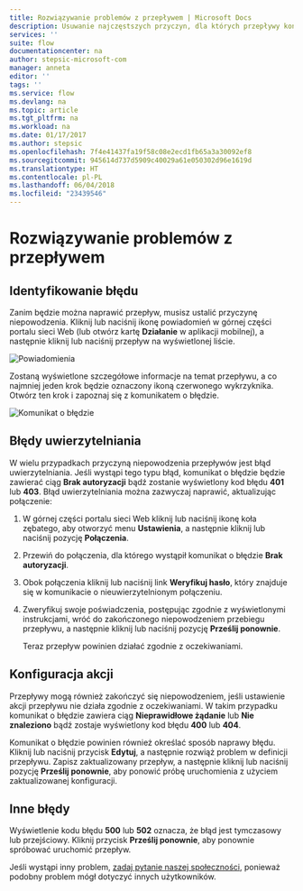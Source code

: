 ```yaml
---
title: Rozwiązywanie problemów z przepływem | Microsoft Docs
description: Usuwanie najczęstszych przyczyn, dla których przepływy kończą się niepowodzeniem
services: ''
suite: flow
documentationcenter: na
author: stepsic-microsoft-com
manager: anneta
editor: ''
tags: ''
ms.service: flow
ms.devlang: na
ms.topic: article
ms.tgt_pltfrm: na
ms.workload: na
ms.date: 01/17/2017
ms.author: stepsic
ms.openlocfilehash: 7f4e41437fa19f58c08e2ecd1fb65a3a30092ef8
ms.sourcegitcommit: 945614d737d5909c40029a61e050302d96e1619d
ms.translationtype: HT
ms.contentlocale: pl-PL
ms.lasthandoff: 06/04/2018
ms.locfileid: "23439546"
---
```

# <a name="troubleshooting-a-flow"></a>Rozwiązywanie problemów z przepływem
## <a name="identify-the-error"></a>Identyfikowanie błędu
Zanim będzie można naprawić przepływ, musisz ustalić przyczynę niepowodzenia. Kliknij lub naciśnij ikonę powiadomień w górnej części portalu sieci Web (lub otwórz kartę **Działanie** w aplikacji mobilnej), a następnie kliknij lub naciśnij przepływ na wyświetlonej liście.

![Powiadomienia](./media/fix-flow-failures/notifications-toolbar.png)

Zostaną wyświetlone szczegółowe informacje na temat przepływu, a co najmniej jeden krok będzie oznaczony ikoną czerwonego wykrzyknika. Otwórz ten krok i zapoznaj się z komunikatem o błędzie.

![Komunikat o błędzie](./media/fix-flow-failures/flow-run-failure.png)

## <a name="authentication-failures"></a>Błędy uwierzytelniania
W wielu przypadkach przyczyną niepowodzenia przepływów jest błąd uwierzytelniania. Jeśli wystąpi tego typu błąd, komunikat o błędzie będzie zawierać ciąg **Brak autoryzacji** bądź zostanie wyświetlony kod błędu **401** lub **403**. Błąd uwierzytelniania można zazwyczaj naprawić, aktualizując połączenie:

1. W górnej części portalu sieci Web kliknij lub naciśnij ikonę koła zębatego, aby otworzyć menu **Ustawienia**, a następnie kliknij lub naciśnij pozycję **Połączenia**.
2. Przewiń do połączenia, dla którego wystąpił komunikat o błędzie **Brak autoryzacji**.
3. Obok połączenia kliknij lub naciśnij link **Weryfikuj hasło**, który znajduje się w komunikacie o nieuwierzytelnionym połączeniu.
4. Zweryfikuj swoje poświadczenia, postępując zgodnie z wyświetlonymi instrukcjami, wróć do zakończonego niepowodzeniem przebiegu przepływu, a następnie kliknij lub naciśnij pozycję **Prześlij ponownie**.
   
    Teraz przepływ powinien działać zgodnie z oczekiwaniami.

## <a name="action-configuration"></a>Konfiguracja akcji
Przepływy mogą również zakończyć się niepowodzeniem, jeśli ustawienie akcji przepływu nie działa zgodnie z oczekiwaniami. W takim przypadku komunikat o błędzie zawiera ciąg **Nieprawidłowe żądanie** lub **Nie znaleziono** bądź zostaje wyświetlony kod błędu **400** lub **404**.

Komunikat o błędzie powinien również określać sposób naprawy błędu. Kliknij lub naciśnij przycisk **Edytuj**, a następnie rozwiąż problem w definicji przepływu. Zapisz zaktualizowany przepływ, a następnie kliknij lub naciśnij pozycję **Prześlij ponownie**, aby ponowić próbę uruchomienia z użyciem zaktualizowanej konfiguracji.

## <a name="other-failures"></a>Inne błędy
Wyświetlenie kodu błędu **500** lub **502** oznacza, że błąd jest tymczasowy lub przejściowy. Kliknij przycisk **Prześlij ponownie**, aby ponownie spróbować uruchomić przepływ.

Jeśli wystąpi inny problem, [zadaj pytanie naszej społeczności](https://go.microsoft.com/fwlink/?LinkID=787467), ponieważ podobny problem mógł dotyczyć innych użytkowników.

